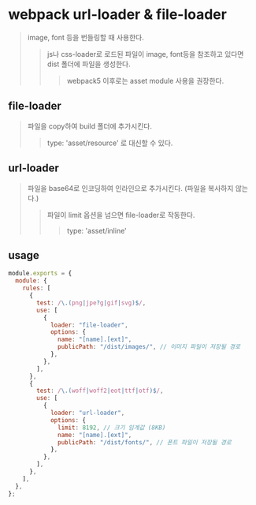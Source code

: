 # webpack url-loader & file-loader

> image, font 등을 번들링할 때 사용한다.
>
> > js나 css-loader로 로드된 파일이 image, font등을 참조하고 있다면 dist 폴더에 파일을 생성한다.
> >
> > > webpack5 이후로는 asset module 사용을 권장한다.

## file-loader

> 파일을 copy하여 build 폴더에 추가시킨다.
>
> > type: 'asset/resource' 로 대신할 수 있다.

## url-loader

> 파일을 base64로 인코딩하여 인라인으로 추가시킨다. (파일을 복사하지 않는다.)
>
> > 파일이 limit 옵션을 넘으면 file-loader로 작동한다.
> >
> > > type: 'asset/inline'

## usage

```js
module.exports = {
  module: {
    rules: [
      {
        test: /\.(png|jpe?g|gif|svg)$/,
        use: [
          {
            loader: "file-loader",
            options: {
              name: "[name].[ext]",
              publicPath: "/dist/images/", // 이미지 파일이 저장될 경로
            },
          },
        ],
      },
      {
        test: /\.(woff|woff2|eot|ttf|otf)$/,
        use: [
          {
            loader: "url-loader",
            options: {
              limit: 8192, // 크기 임계값 (8KB)
              name: "[name].[ext]",
              publicPath: "/dist/fonts/", // 폰트 파일이 저장될 경로
            },
          },
        ],
      },
    ],
  },
};
```
